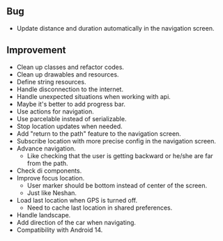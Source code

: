 ## Bug
- Update distance and duration automatically in the navigation screen.

## Improvement
- Clean up classes and refactor codes.
- Clean up drawables and resources.
- Define string resources.
- Handle disconnection to the internet.
- Handle unexpected situations when working with api.
- Maybe it's better to add progress bar.
- Use actions for navigation.
- Use parcelable instead of serializable.
- Stop location updates when needed.
- Add "return to the path" feature to the navigation screen.
- Subscribe location with more precise config in the navigation screen.
- Advance navigation.
  - Like checking that the user is getting backward or he/she are far from the path.
- Check di components.
- Improve focus location.
  - User marker should be bottom instead of center of the screen.
  - Just like Neshan.
- Load last location when GPS is turned off.
  - Need to cache last location in shared preferences.
- Handle landscape.
- Add direction of the car when navigating.
- Compatibility with Android 14.